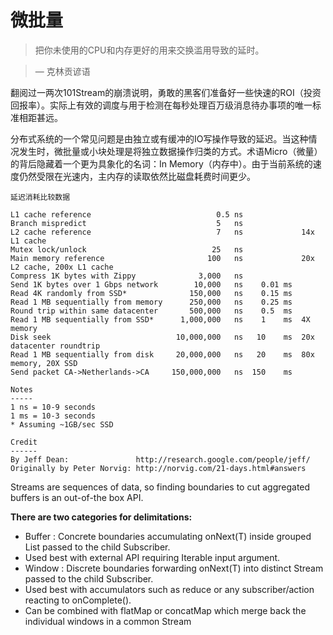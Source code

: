 
# 微批量

> 把你未使用的CPU和内存更好的用来交换滥用导致的延时。

> — 克林贡谚语

翻阅过一两次101Stream的崩溃说明，勇敢的黑客们准备好一些快速的ROI（投资回报率）。实际上有效的调度与用于检测在每秒处理百万级消息待办事项的唯一标准相距甚远。

分布式系统的一个常见问题是由独立或有缓冲的IO写操作导致的延迟。当这种情况发生时，微批量或小块处理是将独立数据操作归类的方式。术语Micro（微量）的背后隐藏着一个更为具象化的名词：In Memory（内存中）。由于当前系统的速度仍然受限在光速内，主内存的读取依然比磁盘耗费时间更少。

```
延迟消耗比较数据

L1 cache reference                            0.5 ns
Branch mispredict                             5   ns
L2 cache reference                            7   ns             14x L1 cache
Mutex lock/unlock                            25   ns
Main memory reference                       100   ns             20x L2 cache, 200x L1 cache
Compress 1K bytes with Zippy              3,000   ns
Send 1K bytes over 1 Gbps network        10,000   ns    0.01 ms
Read 4K randomly from SSD*              150,000   ns    0.15 ms
Read 1 MB sequentially from memory      250,000   ns    0.25 ms
Round trip within same datacenter       500,000   ns    0.5  ms
Read 1 MB sequentially from SSD*      1,000,000   ns    1    ms  4X memory
Disk seek                            10,000,000   ns   10    ms  20x datacenter roundtrip
Read 1 MB sequentially from disk     20,000,000   ns   20    ms  80x memory, 20X SSD
Send packet CA->Netherlands->CA     150,000,000   ns  150    ms

Notes
-----
1 ns = 10-9 seconds
1 ms = 10-3 seconds
* Assuming ~1GB/sec SSD

Credit
------
By Jeff Dean:               http://research.google.com/people/jeff/
Originally by Peter Norvig: http://norvig.com/21-days.html#answers
```

Streams are sequences of data, so finding boundaries to cut aggregated buffers is an out-of-the box API.

**There are two categories for delimitations:**

* Buffer : Concrete boundaries accumulating onNext(T) inside grouped List<T> passed to the child Subscriber.
 * Used best with external API requiring Iterable<T> input argument.
* Window : Discrete boundaries forwarding onNext(T) into distinct Stream<T> passed to the child Subscriber.
 * Used best with accumulators such as reduce or any subscriber/action reacting to onComplete().
 * Can be combined with flatMap or concatMap which merge back the individual windows in a common Stream<T>

